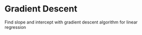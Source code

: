 # Gradient Descent
Find slope and intercept with gradient descent algorithm for linear regression 

